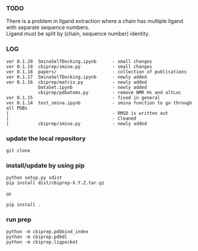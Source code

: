 ### TODO

There is a problem in ligand extraction where a chain has multiple ligand with separate sequence numbers.<br/>
Ligand must be split by (chain, sequence number) identity.

### LOG

```
ver 0.1.20  SminaSelfDocking.ipynb      - small changes
ver 0.1.19  cbiprep/smina.py            - small changes
ver 0.1.18  papers/                     - collection of publications
ver 0.1.17  SminaSelfDocking.ipynb      - newly added
ver 0.1.16  cbiprep/matrix.py           - newly added
            DataSet.ipynb               - newly added
            cbiprep/pdbatoms.py         - remove NMR Hs and altLoc
ver 0.1.15                              - fixed in general
ver 0.1.14  test_smina.ipynb            - smina function to go through all PDBs
|                                       - RMSD is written out
|                                       - Cleaned
|           cbiprep/smina.py            - newly added
```

### update the local repository

```
git clone
```

### install/update by using pip

```
python setup.py sdist
pip install dist/cbiprep-X.Y.Z.tar.gz
```

or

```
pip install .
```

### run prep

```
python -m cbiprep.pdbbind_index
python -m cbiprep.pdbdl
python -m cbiprep.ligpocket
```
